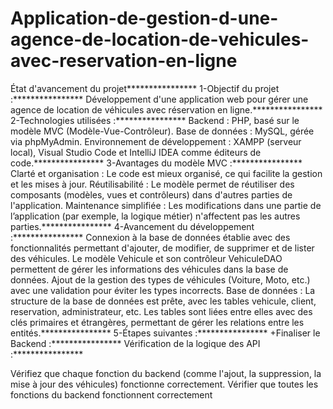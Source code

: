 # Application-de-gestion-d-une-agence-de-location-de-vehicules-avec-reservation-en-ligne
État d'avancement du projet****************
1-Objectif du projet :****************
Développement d'une application web pour gérer une agence de location de véhicules avec réservation en ligne.****************
2-Technologies utilisées :****************
Backend : PHP, basé sur le modèle MVC (Modèle-Vue-Contrôleur).
Base de données : MySQL, gérée via phpMyAdmin.
Environnement de développement : XAMPP (serveur local), Visual Studio Code et IntelliJ IDEA comme éditeurs de code.****************
3-Avantages du modèle MVC :****************
Clarté et organisation : Le code est mieux organisé, ce qui facilite la gestion et les mises à jour.
Réutilisabilité : Le modèle permet de réutiliser des composants (modèles, vues et contrôleurs) dans d'autres parties de l'application.
Maintenance simplifiée : Les modifications dans une partie de l’application (par exemple, la logique métier) n'affectent pas les autres parties.****************
4-Avancement du développement :****************
Connexion à la base de données établie avec des fonctionnalités permettant d'ajouter, de modifier, de supprimer et de lister des véhicules.
Le modèle Vehicule et son contrôleur VehiculeDAO permettent de gérer les informations des véhicules dans la base de données.
Ajout de la gestion des types de véhicules (Voiture, Moto, etc.) avec une validation pour éviter les types incorrects.
Base de données :
La structure de la base de données est prête, avec les tables vehicule, client, reservation, administrateur, etc.
Les tables sont liées entre elles avec des clés primaires et étrangères, permettant de gérer les relations entre les entités.****************
5-Étapes suivantes :****************
+Finaliser le Backend :****************
Vérification de la logique des API :****************

Vérifiez que chaque fonction du backend (comme l'ajout, la suppression, la mise à jour des véhicules) fonctionne correctement.
Vérifier que toutes les fonctions du backend fonctionnent correctement
